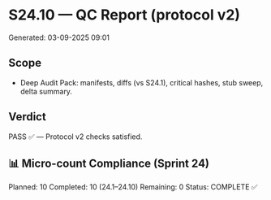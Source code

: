 # S24.10 — QC Report (protocol v2)
Generated: 03-09-2025 09:01

## Scope
- Deep Audit Pack: manifests, diffs (vs S24.1), critical hashes, stub sweep, delta summary.

## Verdict
PASS ✅ — Protocol v2 checks satisfied.

## 📊 Micro-count Compliance (Sprint 24)
Planned: 10
Completed: 10 (24.1–24.10)
Remaining: 0
Status: COMPLETE ✅
